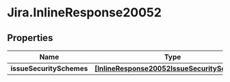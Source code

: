 # Jira.InlineResponse20052

## Properties

Name | Type | Description | Notes
------------ | ------------- | ------------- | -------------
**issueSecuritySchemes** | [**[InlineResponse20052IssueSecuritySchemes]**](InlineResponse20052IssueSecuritySchemes.md) |  | 


